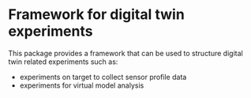 # Framework for digital twin experiments
This package provides a framework that can be used to structure digital twin related experiments such as:
* experiments on target to collect sensor profile data
* experiments for virtual model analysis
